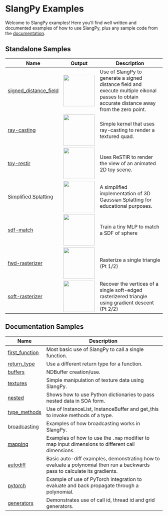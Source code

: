 # SlangPy Examples

Welcome to SlangPy examples! Here you'll find well written and documented examples of how to use SlangPy, plus any sample code from the [documentation](https://slangpy.shader-slang.org).

## Standalone Samples

| Name | Output | Description |
|------|--------|-------------|
| [signed_distance_field](signed_distance_field/readme.md) | <img src="signed_distance_field/output.png" height="100"> | Use of SlangPy to generate a signed distance field and execute multiple eikonal passes to obtain accurate distance away from the zero point. |
| [ray-casting](ray-casting/README.md) | <img src="ray-casting/thumb.jpg" height="100"> | Simple kernel that uses ray-casting to render a textured quad. |
| [toy-restir](toy-restir/README.md) | <img src="toy-restir/toy-restir.png" height="100"> | Uses ReSTIR to render the view of an animated 2D toy scene. |
| [Simplified Splatting](simplified-splatting/README.md) | <img src="simplified-splatting/simple-splat-ex.png" height="100"> | A simplified implementation of 3D Gaussian Splatting for educational purposes. |
| [sdf-match](sdf-match/README.md) | <img src="sdf-match/screenshot.png" height="100"> | Train a tiny MLP to match a SDF of sphere |
| [fwd-rasterizer](fwd-rasterizer/README.md) | <img src="fwd-rasterizer/output.png" height="100"> | Rasterize a single triangle (Pt 1/2) |
| [soft-rasterizer](soft-rasterizer/README.md) | <img src="soft-rasterizer/output.png" height="100"> | Recover the vertices of a single soft-edged rasterizered triangle using gradient descent (Pt 2/2) |


## Documentation Samples

| Name        | Description |
|-------------|-------------|
| [first_function](https://slangpy.shader-slang.org/en/latest/src/basics/firstfunctions.html) | Most basic use of SlangPy to call a single function. |
| [return_type](https://slangpy.shader-slang.org/en/latest/src/basics/returntype.html) | Use a different return type for a function. |
| [buffers](https://slangpy.shader-slang.org/en/latest/src/basics/buffers.html) | NDBuffer creation/use. |
| [textures](https://slangpy.shader-slang.org/en/latest/src/basics/textures.html) | Simple manipulation of texture data using SlangPy. |
| [nested](https://slangpy.shader-slang.org/en/latest/src/basics/nested.html) | Shows how to use Python dictionaries to pass nested data in SOA form. |
| [type_methods](https://slangpy.shader-slang.org/en/latest/src/basics/typemethods.html) | Use of InstanceList, InstanceBuffer and get_this to invoke methods of a type. |
| [broadcasting](https://slangpy.shader-slang.org/en/latest/src/basics/broadcasting.html) | Examples of how broadcasting works in SlangPy. |
| [mapping](https://slangpy.shader-slang.org/en/latest/src/basics/mapping.html) | Examples of how to use the `.map` modifier to map input dimensions to different call dimensions. |
| [autodiff](https://slangpy.shader-slang.org/en/latest/src/autodiff/autodiff.html) | Basic auto-diff examples, demonstrating how to evaluate a polynomial then run a backwards pass to calculate its gradients. |
| [pytorch](https://slangpy.shader-slang.org/en/latest/src/autodiff/pytorch.html) | Example of use of PyTorch integration to evaluate and back propagate through a polynomial. |
| [generators](https://slangpy.shader-slang.org/en/latest/src/generators/generators.html) | Demonstrates use of call id, thread id and grid generators. |

